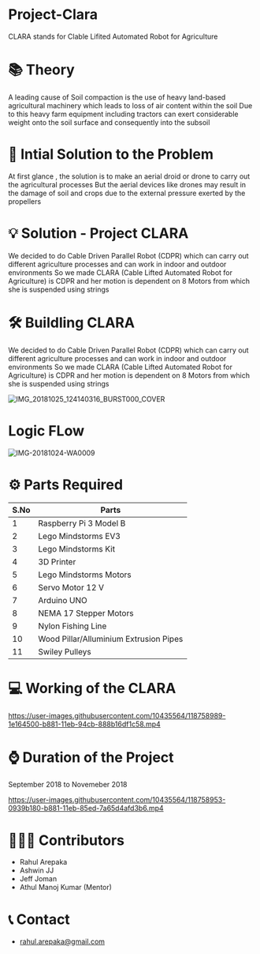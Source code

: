# Project-Clara
CLARA stands for Clable Lifited Automated Robot for Agriculture

# 📚 Theory 
A leading cause of Soil compaction is the use of heavy land-based agricultural machinery which leads to loss of air content within the soil
Due to this heavy farm equipment including tractors can exert considerable weight onto the soil surface and consequently into the subsoil

# 🤔 Intial Solution to the Problem
At first glance , the solution is to make an aerial droid or drone to carry out the agricultural processes
But the aerial devices like drones may result in the damage of soil and crops  due to the external pressure exerted by the propellers

# 💡 Solution - Project CLARA
We decided to do Cable Driven Parallel Robot (CDPR) which can carry out different agriculture processes and can work in indoor and outdoor environments
So we made CLARA (Cable Lifted Automated Robot for Agriculture) is CDPR and her motion is dependent on 8 Motors from which she is suspended using strings

# 🛠️ Buildling CLARA
We decided to do Cable Driven Parallel Robot (CDPR) which can carry out different agriculture processes and can work in indoor and outdoor environments
So we made CLARA (Cable Lifted Automated Robot for Agriculture) is CDPR and her motion is dependent on 8 Motors from which she is suspended using strings

![IMG_20181025_124140316_BURST000_COVER](https://user-images.githubusercontent.com/10435564/118758824-d1326e80-b880-11eb-9908-064022324e80.jpg)

# Logic FLow

![IMG-20181024-WA0009](https://user-images.githubusercontent.com/10435564/118758708-9c261c00-b880-11eb-8434-68d88746c5d5.jpg)

# ⚙️ Parts Required

| S.No | Parts                                  |
|------|----------------------------------------|
| 1    | Raspberry Pi 3 Model B                 |
| 2    |  Lego Mindstorms EV3                   |
| 3    | Lego Mindstorms Kit                    |
| 4    |  3D Printer                            |
| 5    | Lego Mindstorms Motors                 |
| 6    | Servo Motor 12 V                       |
| 7    | Arduino UNO                            |
| 8    | NEMA 17 Stepper Motors                 |
| 9    | Nylon Fishing Line                     |
| 10   | Wood Pillar/Alluminium Extrusion Pipes |
| 11   | Swiley Pulleys                         |

# 💻 Working of the CLARA


https://user-images.githubusercontent.com/10435564/118758989-1e164500-b881-11eb-94cb-888b16df1c58.mp4


# ⌚ Duration of the Project
September 2018 to Novemeber 2018

https://user-images.githubusercontent.com/10435564/118758953-0939b180-b881-11eb-85ed-7a65d4afd3b6.mp4


# 🧑‍🤝‍🧑 Contributors

- Rahul Arepaka
- Ashwin JJ 
- Jeff Joman
- Athul Manoj Kumar (Mentor)

# 📞 Contact
- rahul.arepaka@gmail.com



